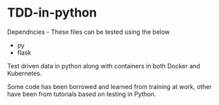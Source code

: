 # TDD-in-python

Dependncies - These files can be tested using the below
- py
- flask

Test driven data in python along with containers in both Docker and Kubernetes.

Some code has been borrowed and learned from training at work, other have been from tutorials based on testing in Python.